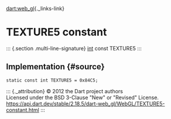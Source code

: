 [dart:web\_gl](../../dart-web_gl/dart-web_gl-library){._links-link}

TEXTURE5 constant
=================

::: {.section .multi-line-signature}
[int](../../dart-core/int-class) const TEXTURE5
:::

Implementation {#source}
--------------

``` {.language-dart data-language="dart"}
static const int TEXTURE5 = 0x84C5;
```

::: {._attribution}
© 2012 the Dart project authors\
Licensed under the BSD 3-Clause \"New\" or \"Revised\" License.\
<https://api.dart.dev/stable/2.18.5/dart-web_gl/WebGL/TEXTURE5-constant.html>
:::
